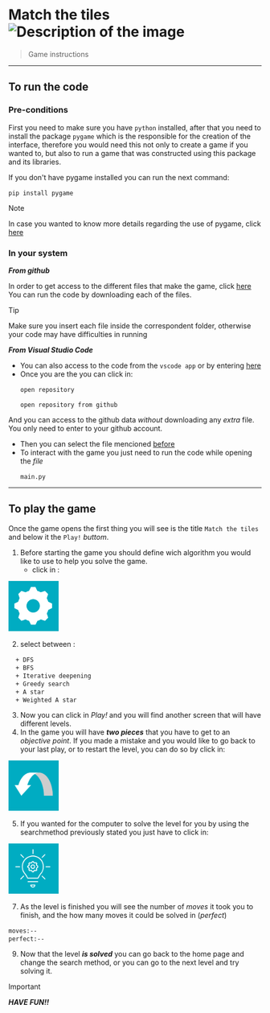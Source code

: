 # Match the tiles <img src="https://github.com/daniel-rg-23/trabalho-eiacd/assets/164920645/6d049b14-0475-4005-aedc-9f27a0889d74" alt="Description of the image" width="100" height="100">

> Game instructions
----------------------
## To run the code
### Pre-conditions
First you need to make sure you have `python` installed, after that you need to install the package `pygame` which is the responsible for the creation of the interface, therefore you would need this not only to create a game if you wanted to, but also to run a game that was constructed using this package and its libraries.

If you don't have pygame installed you can run the next command:
```
pip install pygame
```
> [!NOTE]
> In case you wanted to know more details regarding the use of pygame, click [here](https://www.pygame.org/docs/)

### In your system
</sub>***From github***

  In order to get access to the different files that make the game, click [here](https://github.com/daniel-rg-23/trabalho-eiacd)
  You can run the code by downloading each of the files.

> [!TIP]
> Make sure you insert each file inside the correspondent folder, otherwise your code may have difficulties in running

</sub>***From Visual Studio Code***

+ You can also access to the code from the `vscode app` or by entering [here](https://vscode.dev/)
+ Once you are the you can click in:
  ```
  open repository
  ```
  ```
  open repository from github
  ```
And you can access to the github data _without_ downloading any _extra_ file. You only need to enter to your github account.

+ Then you can select the file mencioned [before](https://github.com/daniel-rg-23/trabalho-eiacd)
+ To interact with the game you just need to run the code while opening the _file_
  ```
  main.py
  ```
--------------------  
## To play the game
Once the game opens the first thing you will see is the title `Match the tiles` and below it the `Play!` _buttom_.

1. Before starting the game you should define wich algorithm you would like to use to help you solve the game.
   + click in :
 <img src="https://github.com/daniel-rg-23/trabalho-eiacd/blob/main/jogo/algoritm.png?raw=true" alt="Image Description" width="100" height="100">

2. select between :
```
  + DFS
  + BFS
  + Iterative deepening
  + Greedy search
  + A star
  + Weighted A star
```

3. Now you can click in _Play!_ and you will find another screen that will have different levels.
4. In the game you will have ***two pieces*** that you have to get to an _objective point_. If you made a mistake and you would like to go back to your last play, or to restart the level, you can do so by click in:
   
 <img src="https://github.com/daniel-rg-23/trabalho-eiacd/blob/main/jogo/replayoverlay.png?raw=true" alt="Image Description" width="100" height="100">

5. If you wanted for the computer to solve the level for you by using the searchmethod previously stated you just have to click in:
   
<img src="https://github.com/daniel-rg-23/trabalho-eiacd/blob/main/jogo/lampadamenu1.png?raw=true" alt="Image Description" width="100" height="100">

7. As the level is finished you will see the number of _moves_ it took you to finish, and the how many moves it could be solved in (_perfect_)
```
moves:--
perfect:--
```
9. Now that the level ***is solved*** you can go back to the home page and change the search method, or you can go to the next level and try solving it.

> [!IMPORTANT]
> ***HAVE FUN!!***
